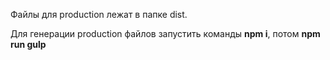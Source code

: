Файлы для production лежат в папке dist.

Для генерации production файлов запустить команды <b>npm i</b>, потом <b>npm run gulp</b>